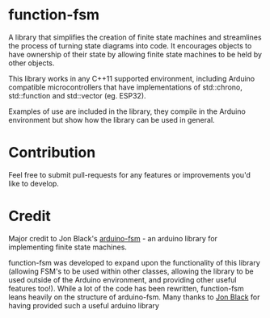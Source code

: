 # function-fsm
A library that simplifies the creation of finite state machines and streamlines the process of turning state diagrams into code. It encourages objects to have ownership of their state by allowing finite state machines to be held by other objects.

This library works in any C++11 supported environment, including Arduino compatible microcontrollers that have implementations of std::chrono, std::function and std::vector (eg. ESP32).

Examples of use are included in the library, they compile in the Arduino environment but show how the library can be used in general.

# Contribution
Feel free to submit pull-requests for any features or improvements you'd like to develop.

# Credit
Major credit to Jon Black's [arduino-fsm](https://github.com/jonblack/arduino-fsm) - an arduino library for implementing finite state machines.

function-fsm was developed to expand upon the functionality of this library (allowing FSM's to be used within other classes, allowing the library to be used outside of the Arduino environment, and providing other useful features too!). While a lot of the code has been rewritten, function-fsm leans heavily on the structure of arduino-fsm. Many thanks to [Jon Black](https://github.com/jonblack) for having provided such a useful arduino library
